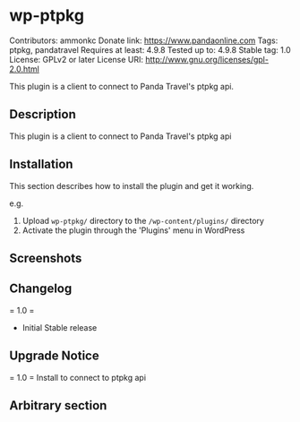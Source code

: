 # wp-ptpkg
Contributors: ammonkc
Donate link: https://www.pandaonline.com
Tags: ptpkg, pandatravel
Requires at least: 4.9.8
Tested up to: 4.9.8
Stable tag: 1.0
License: GPLv2 or later
License URI: http://www.gnu.org/licenses/gpl-2.0.html

This plugin is a client to connect to Panda Travel's ptpkg api.

## Description

This plugin is a client to connect to Panda Travel's ptpkg api

## Installation

This section describes how to install the plugin and get it working.

e.g.

1. Upload `wp-ptpkg/` directory to the `/wp-content/plugins/` directory
2. Activate the plugin through the 'Plugins' menu in WordPress

## Screenshots

## Changelog

= 1.0 =
* Initial Stable release

## Upgrade Notice

= 1.0 =
Install to connect to ptpkg api

## Arbitrary section

